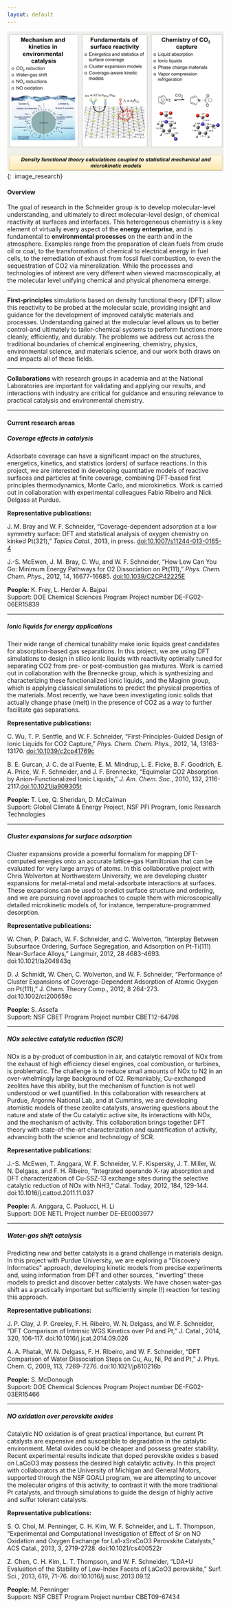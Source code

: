 ```yaml
---
layout: default
---
```


![](/group_data/overview.jpg){: .image_research}

#### **Overview**

The goal of research in the Schneider group is to develop molecular-level understanding, and ultimately to direct molecular-level design, of chemical reactivity at surfaces and interfaces. This heterogeneous chemistry is a key element of virtually every aspect of the **energy enterprise**, and is fundamental to **environmental processes** on the earth and in the atmosphere. Examples range from the preparation of clean fuels from crude oil or coal, to the transformation of chemical to electrical energy in fuel cells, to the remediation of exhaust from fossil fuel combustion, to even the sequestration of CO2 via mineralization. While the processes and technologies of interest are very different when viewed macroscopically, at the molecular level unifying chemical and physical phenomena emerge.
* * *

**First-principles** simulations based on density functional theory (DFT) allow this reactivity to be probed at the molecular scale, providing insight and guidance for the development of improved catalytic materials and processes. Understanding gained at the molecular level allows us to better control-and ultimately to tailor-chemical systems to perform functions more cleanly, efficiently, and durably. The problems we address cut across the traditional boundaries of chemical engineering, chemistry, physics, environmental science, and materials science, and our work both draws on and impacts all of these fields.
* * *

**Collaborations** with research groups in academia and at the National Laboratories are important for validating and applying our results, and interactions with industry are critical for guidance and ensuring relevance to practical catalysis and environmental chemistry.
* * *
#### **Current research areas**

##### **Coverage effects in catalysis**
Adsorbate coverage can have a significant impact on the structures, energetics, kinetics, and statistics (orders) of surface reactions. In this project, we are interested in developing quantitative models of reactive surfaces and particles at finite coverage, combining DFT-based first principles thermodynamics, Monte Carlo, and microkinetics. Work is carried out in collaboration with experimental colleagues Fabio Ribeiro and Nick Delgass at Purdue.

**Representative publications:**

J. M. Bray and W. F. Schneider, “Coverage-dependent adsorption at a low symmetry surface: DFT and statistical analysis of oxygen chemistry on kinked Pt(321),” *Topics Catal.*, 2013, in press. [doi:10.1007/s11244-013-0165-4](https://doi.org/10.1007/s11244-013-0165-4)

J.-S. McEwen, J. M. Bray, C. Wu, and W. F. Schneider, “How Low Can You Go: Minimum Energy Pathways for O2 Dissociation on Pt(111),” *Phys. Chem. Chem. Phys.*, 2012, 14, 16677-16685. [doi:10.1039/C2CP42225E](https://doi.org/10.1039/C2CP42225E)

**People:** K. Frey, L. Herder A. Bajpai     
Support: DOE Chemical Sciences Program
Project number DE-FG02-06ER15839
* * *

##### **Ionic liquids for energy applications**  
Their wide range of chemical tunability make ionic liquids great candidates for absorption-based gas separations. In this project, we are using DFT simulations to design in silico ionic liquids with reactivity optimally tuned for separating CO2 from pre- or post-combustion gas mixtures. Work is carried out in collaboration with the Brennecke group, which is synthesizing and characterizing these functionalized ionic liquids, and the Maginn group, which is applying classical simulations to predict the physical properties of the materials. Most recently, we have been investigating ionic solids that actually change phase (melt) in the presence of CO2 as a way to further facilitate gas separations.

**Representative publications:**

C. Wu, T. P. Sentfle, and W. F. Schneider, “First-Principles-Guided Design of Ionic Liquids for CO2 Capture,” *Phys. Chem. Chem. Phys.*, 2012, 14, 13163-13170. [doi:10.1039/c2cp41769c](https://doi.org/10.1039/C2CP41769C)

B. E. Gurcan, J. C. de al Fuente, E. M. Mindrup, L. E. Ficke, B. F. Goodrich, E. A. Price, W. F. Schneider, and J. F. Brennecke, “Equimolar CO2 Absorption by Anion-Functionalized Ionic Liquids,” *J. Am. Chem. Soc.*, 2010, 132, 2116-2117.[doi:10.1021/ja909305t](https://doi.org/10.1021/ja909305t)

**People:** T. Lee, Q. Sheridan, D. McCalman     
Support: Global Climate & Energy Project, NSF PFI Program, Ionic Research Technologies
* * *

##### **Cluster expansions for surface adsorption**  
Cluster expansions provide a powerful formalism for mapping DFT-computed energies onto an accurate lattice-gas Hamiltonian that can be evaluated for very large arrays of atoms. In this collaborative project with Chris Wolverton at Northwestern University, we are developing cluster expansions for metal-metal and metal-adsorbate interactions at surfaces. These expansions can be used to predict surface structure and ordering, and we are pursuing novel approaches to couple them with microscopically detailed microkinetic models of, for instance, temperature-programmed desorption.

**Representative publications:**

W. Chen, P. Dalach, W. F. Schneider, and C. Wolverton, “Interplay Between Subsurface Ordering, Surface Segregation, and Adsorption on Pt-Ti(111) Near-Surface Alloys,” Langmuir, 2012, 28 4683-4693. doi:10.1021/la204843q

D. J. Schmidt, W. Chen, C. Wolverton, and W. F. Schneider, “Performance of Cluster Expansions of Coverage-Dependent Adsorption of Atomic Oxygen on Pt(111),” J. Chem. Theory Comp., 2012, 8 264-273. doi:10.1002/ct200659c

**People:** S. Assefa     
Support: NSF CBET Program
Project number CBET12-64798
* * *

##### **NOx selective catalytic reduction (SCR)**
NOx is a by-product of combustion in air, and catalytic removal of NOx from the exhaust of high efficiency diesel engines, coal combustion, or turbines, is problematic. The challenge is to reduce small amounts of NOx to N2 in an over-whelmingly large background of O2. Remarkably, Cu-exchanged zeolites have this ability, but the mechanism of function is not well understood or well quantified. In this collaboration with researchers at Purdue, Argonne National Lab, and at Cummins, we are developing atomistic models of these zeolite catalysts, answering questions about the nature and state of the Cu catalytic active site, its interactions with NOx, and the mechanism of activity. This collaboration brings together DFT theory with state-of-the-art characterization and quantification of activity, advancing both the science and technology of SCR.

**Representative publications:**

J.-S. McEwen, T. Anggara, W. F. Schneider, V. F. Kispersky, J. T. Miller, W. N. Delgass, and F. H. Ribeiro, “Integrated operando X-ray absorption and DFT characterization of Cu-SSZ-13 exchange sites during the selective catalytic reduction of NOx with NH3,” Catal. Today, 2012, 184, 129-144. doi:10.1016/j.cattod.2011.11.037

**People:** A. Anggara, C. Paolucci, H. Li    
Support: DOE NETL
Project number DE-EE0003977
* * *
##### **Water-gas shift catalysis**  
Predicting new and better catalysts is a grand challenge in materials design. In this project with Purdue University, we are exploring a "Discovery Informatics" approach, developing kinetic models from precise experiments and, using information from DFT and other sources, "inverting" these models to predict and discover better catalysts. We have chosen water-gas shift as a practically important but sufficiently simple (!) reaction for testing this approach.

**Representative publications:**

J. P. Clay, J. P. Greeley, F. H. Ribeiro, W. N. Delgass, and W. F. Schneider, “DFT Comparison of Intrinsic WGS Kinetics over Pd and Pt,”
J. Catal., 2014, 320, 106-117. doi:10.1016/j.jcat.2014.09.026

A. A. Phatak, W. N. Delgass, F. H. Ribeiro, and W. F. Schneider, “DFT Comparison of Water Dissociation Steps on Cu, Au, Ni, Pd and Pt,”
J. Phys. Chem. C, 2009, 113, 7269-7276. doi:10.1021/jp810216b

**People:** S. McDonough    
Support: DOE Chemical Sciences Program
Project number DE-FG02-03ER15466
* * *
##### **NO oxidation over perovskite oxides**
Catalytic NO oxidation is of great practical importance, but current Pt catalysts are expensive and susceptible to degradation in the catalytic environment. Metal oxides could be cheaper and possess greater stability. Recent experimental results indicate that doped perovskite oxides s based on LaCoO3 may possess the desired high catalytic activity. In this project with collaborators at the University of Michigan and General Motors, supported through the NSF GOALI program, we are attempting to uncover the molecular origins of this activity, to contrast it with the more traditional Pt catalysts, and through simulations to guide the design of highly active and sulfur tolerant catalysts.

**Representative publications:**

S. O. Choi, M. Penninger, C. H. Kim, W. F. Schneider, and L. T. Thompson, “Experimental and Computational Investigation of Effect of Sr on NO Oxidation and Oxygen Exchange for La1-xSrxCoO3 Perovskite Catalysts,” ACS Catal., 2013, 3, 2719-2728. doi:10.1021/cs400522r

Z. Chen, C. H. Kim, L. T. Thompson, and W. F. Schneider, “LDA+U Evaluation of the Stability of Low-Index Facets of LaCoO3 perovskite,” Surf. Sci., 2013, 619, 71-76. doi:10.1016/j.susc.2013.09.12

**People:** M. Penninger    
Support: NSF CBET Program
Project number CBET09-67434
